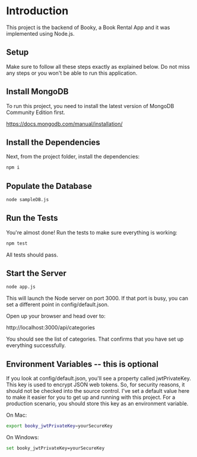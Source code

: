 # Introduction

This project is the backend of Booky, a Book Rental App and it was implemented using Node.js.


## Setup

Make sure to follow all these steps exactly as explained below. Do not miss any steps or you won't be able to run this application.

## Install MongoDB

To run this project, you need to install the latest version of MongoDB Community Edition first.

https://docs.mongodb.com/manual/installation/

## Install the Dependencies

Next, from the project folder, install the dependencies:

```bash
npm i
```

## Populate the Database

```bash
node sampleDB.js
```

## Run the Tests

You're almost done! Run the tests to make sure everything is working:

```bash
npm test
```
All tests should pass.

## Start the Server

```bash
node app.js
```
This will launch the Node server on port 3000. If that port is busy, you can set a different point in config/default.json.

Open up your browser and head over to:

http://localhost:3000/api/categories

You should see the list of categories. That confirms that you have set up everything successfully.

## Environment Variables -- this is optional

If you look at config/default.json, you'll see a property called jwtPrivateKey. This key is used to encrypt JSON web tokens. So, for security reasons, it should not be checked into the source control. I've set a default value here to make it easier for you to get up and running with this project. For a production scenario, you should store this key as an environment variable.

On Mac:

```bash
export booky_jwtPrivateKey=yourSecureKey
```

On Windows:

```bash
set booky_jwtPrivateKey=yourSecureKey
```
